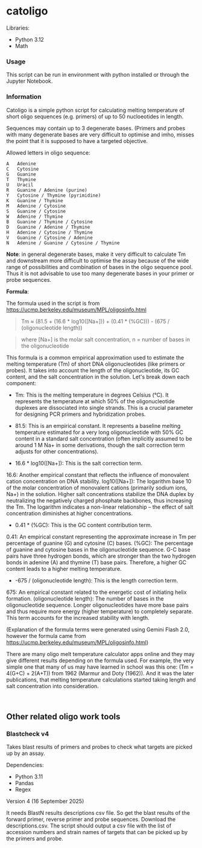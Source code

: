 # catoligo

Libraries:
- Python 3.12
- Math

### Usage

This script can be run in environment with python installed or through the Jupyter Notebook.

### Information

Catoligo is a simple python script for calculating melting temperature of short oligo sequences (e.g. primers) of up to 50 nucloeotides in length.

Sequences may contain up to 3 degenerate bases. (Primers and probes with many degenerate bases are very difficult to optimise and imho, misses the point that it is supposed to have a targeted objective. 

Allowed letters in oligo sequence:

```
A	Adenine 
C	Cytosine
G	Guanine
T	Thymine
U	Uracil
R	Guanine / Adenine (purine)
Y	Cytosine / Thymine (pyrimidine)
K	Guanine / Thymine
M	Adenine / Cytosine
S	Guanine / Cytosine
W	Adenine / Thymine
B	Guanine / Thymine / Cytosine
D	Guanine / Adenine / Thymine
H	Adenine / Cytosine / Thymine
V	Guanine / Cytosine / Adenine
N	Adenine / Guanine / Cytosine / Thymine

```

**Note**: in general degenerate bases, make it very difficult to calculate Tm and downstream more difficult to optimise the assay because of the wide range of possibilities and combination of bases in the oligo sequence pool. Thus it is not advisable to use too many degenerate bases in your primer or probe sequences.

**Formula**:

The formula used in the script is from https://ucmp.berkeley.edu/museum/MPL/oligosinfo.html

> Tm ≈ (81.5 + (16.6 * log10([Na+])) + (0.41 * (%GC))) - (675 / (oligonucleotide length))

> where [Na+] is the molar salt concentration, n = number of bases in the oligonucleotide

This formula is a common empirical approximation used to estimate the melting temperature (Tm) of short DNA oligonucleotides (like primers or probes). It takes into account the length of the oligonucleotide, its GC content, and the salt concentration in the solution. Let's break down each component:

* Tm: This is the melting temperature in degrees Celsius (°C). It represents the temperature at which 50% of the oligonucleotide duplexes are dissociated into single strands. This is a crucial parameter for designing PCR primers and hybridization probes.

* 81.5: This is an empirical constant. It represents a baseline melting temperature estimated for a very long oligonucleotide with 50% GC content in a standard salt concentration (often implicitly assumed to be around 1 M Na+ in some derivations, though the salt correction term adjusts for other concentrations).

* 16.6 * log10([Na+]): This is the salt correction term.

16.6: Another empirical constant that reflects the influence of monovalent cation concentration on DNA stability.
log10([Na+]): The logarithm base 10 of the molar concentration of monovalent cations (primarily sodium ions, Na+) in the solution. Higher salt concentrations stabilize the DNA duplex by neutralizing the negatively charged phosphate backbones, thus increasing the Tm. The logarithm indicates a non-linear relationship – the effect of salt concentration diminishes at higher concentrations.

* 0.41 * (%GC): This is the GC content contribution term.

0.41: An empirical constant representing the approximate increase in Tm per percentage of guanine (G) and cytosine (C) bases.
(%GC): The percentage of guanine and cytosine bases in the oligonucleotide sequence. G-C base pairs have three hydrogen bonds, which are stronger than the two hydrogen bonds in adenine (A) and thymine (T) base pairs. Therefore, a higher GC content leads to a higher melting temperature.

* -675 / (oligonucleotide length): This is the length correction term.

675: An empirical constant related to the energetic cost of initiating helix formation.
(oligonucleotide length): The number of bases in the oligonucleotide sequence. Longer oligonucleotides have more base pairs and thus require more energy (higher temperature) to completely separate. This term accounts for the increased stability with length.

(Explanation of the formula terms were generated using Gemini Flash 2.0, however the formula came from https://ucmp.berkeley.edu/museum/MPL/oligosinfo.html)

There are many oligo melt temperature calculator apps online and they may give different results depending on the formula used. For example, the very simple one that many of us may have learned in school was this one: (Tm = 4(G+C) + 2(A+T)) from 1962 (Marmur and Doty (1962)). And it was the later publications, that melting temperature calculations started taking length and salt concentration into consideration. 

<BR>

## Other related oligo work tools

### Blastcheck v4

Takes blast results of primers and probes to check what targets are picked up by an assay.

Dependencies: 
- Python 3.11
- Pandas
- Regex

Version 4 (16 September 2025) 

It needs BlastN results descriptions csv file. So get the blast results of the forward primer, reverse primer and probe sequences. Download the descriptions.csv. The script should output a csv file with the list of accession numbers and strain names of targets that can be picked up by the primers and probe.

